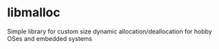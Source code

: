 # libmalloc
Simple library for custom size dynamic allocation/deallocation for hobby OSes and embedded systems

